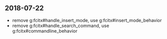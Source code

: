 ## 2018-07-22
- remove g:fcitx#handle_insert_mode, use g:fcitx#insert_mode_behavior
- remove g:fcitx#handle_search_command, use g:fcitx#commandline_behavior
